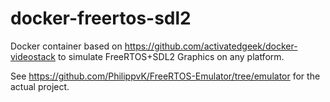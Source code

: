 # docker-freertos-sdl2
Docker container based on https://github.com/activatedgeek/docker-videostack to simulate FreeRTOS+SDL2 Graphics on any platform.

See https://github.com/PhilippvK/FreeRTOS-Emulator/tree/emulator for the actual project.

